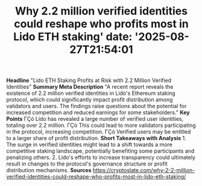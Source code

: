 ﻿---
title: "Why 2.2 million verified identities could reshape who profits most in Lido ETH staking'
date: '2025-08-27T21:54:01"
category: "Markets"
summary: ""
slug: "why 22 million verified identities could reshape who profits"
source_urls:
  - "https://cryptoslate.com/why-2-2-million-verified-identities-could-reshape-who-profits-most-in-lido-eth-staking/"
seo:
  title: "Why 2.2 million verified identities could reshape who profits most in Lido ETH staking | Hash n Hedge'
  description: '"
  keywords: ["news", "markets", "brief"]
---
**Headline** "Lido ETH Staking Profits at Risk with 2.2 Million Verified Identities"  **Summary Meta Description** "A recent report reveals the existence of 2.2 million verified identities in Lido's Ethereum staking protocol, which could significantly impact profit distribution among validators and users. The findings raise questions about the potential for increased competition and reduced earnings for some stakeholders."  **Key Points**  ΓÇó Lido has revealed a large number of verified user identities, totaling over 2.2 million. ΓÇó This could lead to more validators participating in the protocol, increasing competition. ΓÇó Verified users may be entitled to a larger share of profit distribution.  **Short Takeaways with Analysis**  1. The surge in verified identities might lead to a shift towards a more competitive staking landscape, potentially benefiting some participants and penalizing others. 2. Lido's efforts to increase transparency could ultimately result in changes to the protocol's governance structure or profit distribution mechanisms.  **Sources** https://cryptoslate.com/why-2-2-million-verified-identities-could-reshape-who-profits-most-in-lido-eth-staking/ 
